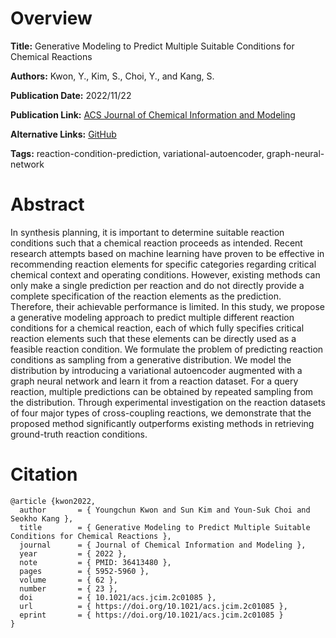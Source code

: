 # Overview
**Title:**
Generative Modeling to Predict Multiple Suitable Conditions for Chemical Reactions

**Authors:**
Kwon, Y., Kim, S., Choi, Y., and Kang, S.

**Publication Date:**
2022/11/22

**Publication Link:**
[ACS Journal of Chemical Information and Modeling](https://pubs.acs.org/doi/10.1021/acs.jcim.2c01085)

**Alternative Links:**
[GitHub](https://github.com/seokhokang/reaction_condition_vae)

**Tags:**
reaction-condition-prediction, variational-autoencoder, graph-neural-network


# Abstract
In synthesis planning, it is important to determine suitable reaction conditions such that a chemical reaction proceeds as intended.
Recent research attempts based on machine learning have proven to be effective in recommending reaction elements for specific categories regarding critical chemical context and operating conditions.
However, existing methods can only make a single prediction per reaction and do not directly provide a complete specification of the reaction elements as the prediction.
Therefore, their achievable performance is limited.
In this study, we propose a generative modeling approach to predict multiple different reaction conditions for a chemical reaction, each of which fully specifies critical reaction elements such that these elements can be directly used as a feasible reaction condition.
We formulate the problem of predicting reaction conditions as sampling from a generative distribution.
We model the distribution by introducing a variational autoencoder augmented with a graph neural network and learn it from a reaction dataset.
For a query reaction, multiple predictions can be obtained by repeated sampling from the distribution.
Through experimental investigation on the reaction datasets of four major types of cross-coupling reactions, we demonstrate that the proposed method significantly outperforms existing methods in retrieving ground-truth reaction conditions.


# Citation
```
@article {kwon2022,
  author       = { Youngchun Kwon and Sun Kim and Youn-Suk Choi and Seokho Kang },
  title        = { Generative Modeling to Predict Multiple Suitable Conditions for Chemical Reactions },
  journal      = { Journal of Chemical Information and Modeling },
  year         = { 2022 },
  note         = { PMID: 36413480 },
  pages        = { 5952-5960 },
  volume       = { 62 },
  number       = { 23 },
  doi          = { 10.1021/acs.jcim.2c01085 },
  url          = { https://doi.org/10.1021/acs.jcim.2c01085 },
  eprint       = { https://doi.org/10.1021/acs.jcim.2c01085 }
}
```
